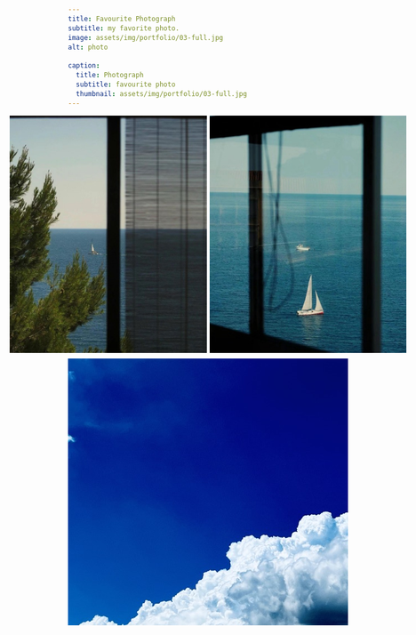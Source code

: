 ```yaml
---
title: Favourite Photograph
subtitle: my favorite photo.
image: assets/img/portfolio/03-full.jpg
alt: photo

caption:
  title: Photograph
  subtitle: favourite photo
  thumbnail: assets/img/portfolio/03-full.jpg
---
```


<div style="display: flex; justify-content: center; gap: 5px;">
  <img src="assets/img/photo/p1.jpg" alt="Phone1" title="Phone1" style="width: 355px; height: 427px;">
  <img src="assets/img/photo/p2.jpg" alt="Phone2" title="Phone2" style="width: 355px; height: 427px;">
</div>

<div style="display: flex; justify-content: center; margin-top: 10px;">
  <img src="assets/img/photo/p3.jpg" alt="Phone3" title="Phone3" style="width: 640px; height: 480px; object-fit: cover;">
</div>


